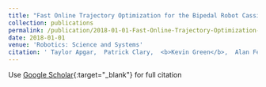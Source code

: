 ```yaml
---
title: "Fast Online Trajectory Optimization for the Bipedal Robot Cassie"
collection: publications
permalink: /publication/2018-01-01-Fast-Online-Trajectory-Optimization-for-the-Bipedal-Robot-Cassie
date: 2018-01-01
venue: 'Robotics: Science and Systems'
citation: ' Taylor Apgar,  Patrick Clary,  <b>Kevin Green</b>,  Alan Fern,  Jonathan Hurst, &quot;Fast Online Trajectory Optimization for the Bipedal Robot Cassie.&quot; Robotics: Science and Systems, 2018.'
---
```

Use [Google Scholar](https://scholar.google.com/scholar?q=Fast+Online+Trajectory+Optimization+for+the+Bipedal+Robot+Cassie){:target="_blank"} for full citation